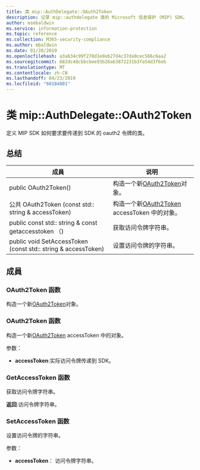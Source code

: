 ```yaml
---
title: 类 mip::AuthDelegate::OAuth2Token
description: 记录 mip::authdelegate 类的 Microsoft 信息保护 (MIP) SDK。
author: msmbaldwin
ms.service: information-protection
ms.topic: reference
ms.collection: M365-security-compliance
ms.author: mbaldwin
ms.date: 01/28/2019
ms.openlocfilehash: a3a634c99f278d1e8eb27d4c37da0cec566c6aa2
ms.sourcegitcommit: 682dc48cbbcbee93b26ab3872231b3fa54d3f6eb
ms.translationtype: MT
ms.contentlocale: zh-CN
ms.lasthandoff: 04/23/2019
ms.locfileid: "60184801"
---
```

# <a name="class-mipauthdelegateoauth2token"></a>类 mip::AuthDelegate::OAuth2Token 
定义 MIP SDK 如何要求要传递到 SDK 的 oauth2 令牌的类。
  
## <a name="summary"></a>总结
 成員                        | 说明                                
--------------------------------|---------------------------------------------
public OAuth2Token()  |  构造一个新[OAuth2Token](class_mip_authdelegate_oauth2token.md)对象。
公共 OAuth2Token (const std:: string & accessToken)  |  构造一个新[OAuth2Token](class_mip_authdelegate_oauth2token.md) accessToken 中的对象。
public const std:: string & const getaccesstoken （)  |  获取访问令牌字符串。
public void SetAccessToken (const std:: string & accessToken)  |  设置访问令牌的字符串。
  
## <a name="members"></a>成員
  
### <a name="oauth2token-function"></a>OAuth2Token 函数
构造一个新[OAuth2Token](class_mip_authdelegate_oauth2token.md)对象。
  
### <a name="oauth2token-function"></a>OAuth2Token 函数
构造一个新[OAuth2Token](class_mip_authdelegate_oauth2token.md) accessToken 中的对象。

参数：  
* **accessToken**:实际访问令牌传递到 SDK。


  
### <a name="getaccesstoken-function"></a>GetAccessToken 函数
获取访问令牌字符串。

  
**返回**:访问令牌字符串。
  
### <a name="setaccesstoken-function"></a>SetAccessToken 函数
设置访问令牌的字符串。

参数：  
* **accessToken**： 访问令牌字符串。

